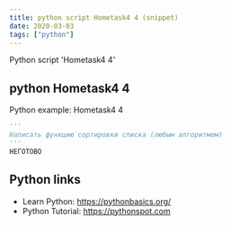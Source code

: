 ```yaml
---
title: python script Hometask4 4 (snippet)
date: 2020-03-03
tags: ["python"]
---
```

Python script 'Hometask4 4'


## python Hometask4 4

Python example: Hometask4 4

```python
'''
Написать функцию сортировки списка (любым алгоритмом)
'''
НЕГОТОВО

```

## Python links

- Learn Python: https://pythonbasics.org/
- Python Tutorial: https://pythonspot.com
